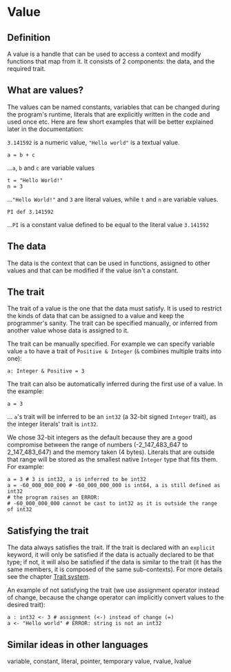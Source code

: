 # Value

## Definition
A value is a handle that can be used to access a context and modify functions that map from it. It consists of 2 components: the data, and the required trait.

## What are values?

The values can be named constants, variables that can be changed during the program's runtime, literals that are explicitly written in the code and used once etc. Here are few short examples that will be better explained later in the documentation:

`3.141592` is a numeric value, `"Hello world"` is a textual value.

```
a = b + c
```
...`a`, `b` and `c` are variable values

```
t = "Hello World!"
n = 3
```
...`"Hello World!"` and `3` are literal values, while `t` and `n` are variable values.

```
PI def 3.141592
```
...`PI` is a constant value defined to be equal to the literal value `3.141592`


## The data
The data is the context that can be used in functions, assigned to other values and that can be modified if the value isn't a constant.

## The trait
The trait of a value is the one that the data must satisfy. It is used to restrict the kinds of data that can be assigned to a value and keep the programmer's sanity. The trait can be specified manually, or inferred from another value whose data is assigned to it.

The trait can be manually specified. For example we can specify variable value `a` to have a trait of `Positive & Integer` (`&` combines multiple traits into one):
```
a: Integer & Positive = 3
```

The trait can also be automatically inferred during the first use of a value. In the example:
```
a = 3
```
... `a`'s trait will be inferred to be an `int32` (a 32-bit signed `Integer` trait), as the integer literals' trait is `int32`.

We chose 32-bit integers as the default because they are a good compromise between the range of numbers (-2_147_483_647 to 2_147_483_647) and the memory taken (4 bytes). Literals that are outside that range will be stored as the smallest native `Integer` type that fits them. For example:
```
a = 3 # 3 is int32, a is inferred to be int32
a = -60_000_000_000 # -60_000_000_000 is int64, a is still defined as int32
# the program raises an ERROR: 
# -60_000_000_000 cannot be cast to int32 as it is outside the range of int32
```

## Satisfying the trait
The data always satisfies the trait. If the trait is declared with an `explicit` keyword, it will only be satisfied if the data is actually declared to be that type; if not, it will also be satisfied if the data is similar to the trait (it has the same members, it is composed of the same sub-contexts). For more details see the chapter [Trait system](trait_system.html). 

An example of not satisfying the trait (we use assignment operator instead of change, because the change operator can implicitly convert values to the desired trait):
```
a : int32 <- 3 # assignment (<-) instead of change (=)
a <- "Hello world" # ERROR: string is not an int32
```



## Similar ideas in other languages
variable, constant, literal, pointer, temporary value, rvalue, lvalue